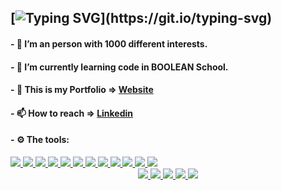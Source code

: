 ## [![Typing SVG](https://readme-typing-svg.demolab.com?font=Fira+Code&size=25&pause=5000&color=0D6EFD&multiline=true&width=750&height=40&lines=%F0%9F%91%8B+Hi%2C+I%E2%80%99m+%40michelecanini+J.+Full-Stack+Web+Dev.)](https://git.io/typing-svg) 
#### - 👀 I’m an person with 1000 different interests.
#### - 🌱 I’m currently learning code in BOOLEAN School.
#### - :rocket: This is my Portfolio => [Website](https://michelecanini.github.io)
#### - 📫 How to reach => [Linkedin](https://www.linkedin.com/in/michele-canini-1a71b2134/)
#### - :gear: The tools:
<div float="left">
  <a href="#">
    <img  src="https://readme-components.vercel.app/api?component=logo&logo=html5&fill=fd982d">
  </a>
  <a href="#">
    <img src="https://readme-components.vercel.app/api?component=logo&logo=css3&fill=264de6">
  </a>
  <a href="#">
    <img src="https://readme-components.vercel.app/api?component=logo&fill=black&logo=javascript&svgfill=efd81d">
  </a>
   <a href="#">
    <img src="https://readme-components.vercel.app/api?component=logo&logo=bootstrap&fill=7710f6">
  </a>
  <a href="#">
    <img src="https://readme-components.vercel.app/api?component=logo&fill=black&logo=sass&svgfill=cd6799">
  </a>
  <a href="#">
    <img src="https://readme-components.vercel.app/api?component=logo&logo=vue.js&fill=00c180">
  </a>
  <a href="#">
    <img src="https://readme-components.vercel.app/api?component=logo&logo=php&fill=7a86b8">
  </a>
  <a href="#">
    <img src="https://readme-components.vercel.app/api?component=logo&logo=laravel&fill=ff2d20">
  </a>
  <a href="#">
    <img src="https://readme-components.vercel.app/api?component=logo&logo=mysql&fill=00758f">
  </a>
   <a href="#">
    <img src="https://readme-components.vercel.app/api?component=logo&logo=wordpress&fill=464646">
  </a>
   <a href="#">
    <img src="https://readme-components.vercel.app/api?component=logo&logo=shopify&fill=81c038">
  </a>
  </a>
   <a href="#">
    <img src="https://readme-components.vercel.app/api?component=logo&logo=firefox&fill=b940e2">
  </a>
  
</div>
<div align="center">
  <a href="#">
    <img  src="https://readme-components.vercel.app/api?component=logo&logo=git&fill=e94e31">
  </a>
  <a href="#">
    <img  src="https://readme-components.vercel.app/api?component=logo&logo=github&fill=010409">
  </a>
  <a href="#">
    <img  src="https://readme-components.vercel.app/api?component=logo&logo=node.js&fill=68a063">
  </a>
<a href="#">
    <img  src="https://readme-components.vercel.app/api?component=logo&logo=slack&fill=581856">
  </a>
  <a href="#">
    <img  src="https://readme-components.vercel.app/api?component=logo&logo=notion&fill=black">
  </a>
  </div>

<!---
michelecanini/michelecanini is a ✨ special ✨ repository because its `README.md` (this file) appears on your GitHub profile.
You can click the Preview link to take a look at your changes.
--->
